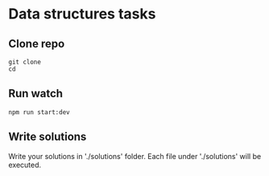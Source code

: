# Data structures tasks

## Clone repo

```
git clone
cd
```

## Run watch

```
npm run start:dev
```

## Write solutions

Write your solutions in './solutions' folder. Each file under './solutions' will be executed.
